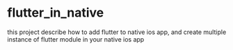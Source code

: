 # flutter_in_native
this project describe how to add flutter to native ios app, and create multiple instance of flutter module in your native ios app
